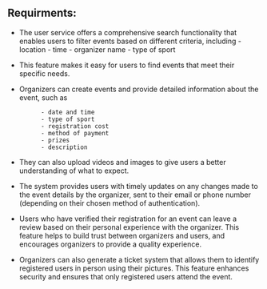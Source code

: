 ## Requirments: 
- The user service offers a comprehensive search functionality that enables users to filter 
events based on different criteria, including 
            - location 
            - time 
            - organizer name 
            - type of sport 
- This feature makes it easy for users to find events that meet their specific needs.

- Organizers can create events and provide detailed information about the event, such as
 
            - date and time 
            - type of sport 
            - registration cost
            - method of payment
            - prizes 
            - description
- They can also upload videos and images to give users a better understanding of what to expect.

- The system provides users with timely updates on any changes made to the event details by
 the organizer, sent to their email or phone number (depending on their chosen method of 
authentication).

- Users who have verified their registration for an event can leave a review based on their
 personal experience with the organizer. This feature helps to build trust between organizers
 and users, and encourages organizers to provide a quality experience.

- Organizers can also generate a ticket system that allows them to identify registered users in
 person using their pictures. This feature enhances security and ensures that only registered
 users attend the event.
